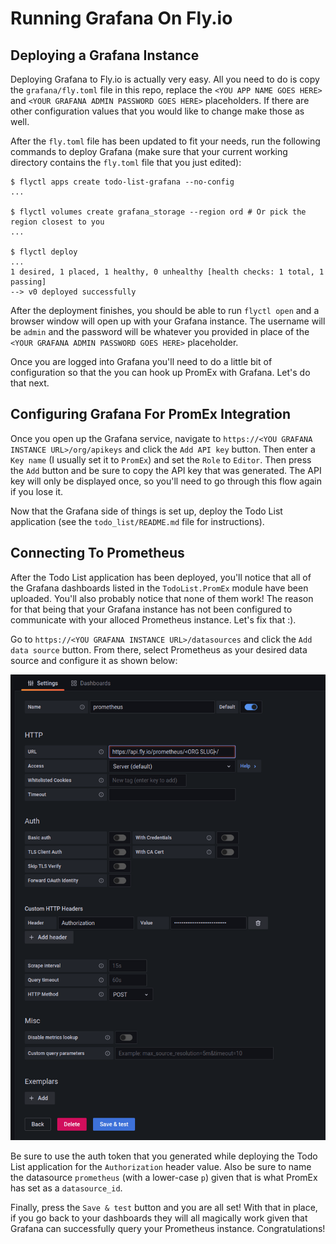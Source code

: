 # Running Grafana On Fly.io

## Deploying a Grafana Instance

Deploying Grafana to Fly.io is actually very easy. All you need to do is copy
the `grafana/fly.toml` file in this repo, replace the `<YOU APP NAME GOES HERE>` and
`<YOUR GRAFANA ADMIN PASSWORD GOES HERE>` placeholders. If there are other
configuration values that you would like to change make those as well.

After the `fly.toml` file has been updated to fit your needs, run the following commands
to deploy Grafana (make sure that your current working directory contains the
`fly.toml` file that you just edited):

```shell
$ flyctl apps create todo-list-grafana --no-config
...

$ flyctl volumes create grafana_storage --region ord # Or pick the region closest to you
...

$ flyctl deploy
...
1 desired, 1 placed, 1 healthy, 0 unhealthy [health checks: 1 total, 1 passing]
--> v0 deployed successfully
```

After the deployment finishes, you should be able to run `flyctl open` and a
browser window will open up with your Grafana instance. The username will be
`admin` and the password will be whatever you provided in place of the
`<YOUR GRAFANA ADMIN PASSWORD GOES HERE>` placeholder.

Once you are logged into Grafana you'll need to do a little bit of configuration so that
the you can hook up PromEx with Grafana. Let's do that next.

## Configuring Grafana For PromEx Integration

Once you open up the Grafana service, navigate to `https://<YOU GRAFANA INSTANCE URL>/org/apikeys`
and click the `Add API key` button. Then enter a `Key name` (I usually set it to `PromEx`) and set
the `Role` to `Editor`. Then press the `Add` button and be sure to copy the API key that was generated.
The API key will only be displayed once, so you'll need to go through this flow again if you lose it.

Now that the Grafana side of things is set up, deploy the Todo List application (see the `todo_list/README.md`
file for instructions).

## Connecting To Prometheus

After the Todo List application has been deployed, you'll notice that all of the Grafana
dashboards listed in the `TodoList.PromEx` module have been uploaded. You'll also probably notice that
none of them work! The reason for that being that your Grafana instance has not been configured to
communicate with your alloced Prometheus instance. Let's fix that :).

Go to `https://<YOU GRAFANA INSTANCE URL>/datasources` and click the `Add data source` button. From there,
select Prometheus as your desired data source and configure it as shown below:

![Grafana Prometheus Datasource Configuration](images/prom_grafana_config.png)

Be sure to use the auth token that you generated while deploying the Todo List application for the `Authorization`
header value. Also be sure to name the datasource `prometheus` (with a lower-case `p`) given that is what
PromEx has set as a `datasource_id`.

Finally, press the `Save & test` button and you are all set! With that in
place, if you go back to your dashboards they will all magically work given
that Grafana can successfully query your Prometheus instance. Congratulations!
